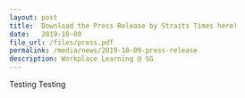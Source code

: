 ```yaml
---
layout: post
title:  Download the Press Release by Straits Times here!
date:   2019-10-09
file_url: /files/press.pdf
permalink: /media/news/2019-10-09-press-release
description: Workplace Learning @ SG
---
```



Testing Testing
